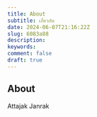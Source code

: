 ```yaml
---
title: About
subtitle: เกี่ยวกับ
date: 2024-06-07T21:16:22Z
slug: 6083a88
description:
keywords:
comment: false
draft: true
---
```

## About
Attajak Janrak
